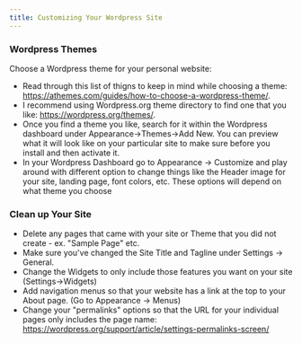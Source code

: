 ```yaml
---
title: Customizing Your Wordpress Site
---
```


### Wordpress Themes

Choose a Wordpress theme for your personal website:

* Read through this list of thigns to keep in mind while choosing a theme: <https://athemes.com/guides/how-to-choose-a-wordpress-theme/>. 
* I recommend using Wordpress.org theme directory to find one that you like: <https://wordpress.org/themes/>.
* Once you find a theme you like, search for it within the Wordpress dashboard under Appearance->Themes->Add New. You can preview what it will look like on your particular site to make sure before you install and then activate it.
* In your Wordpress Dashboard go to Appearance -> Customize and play around with different option to change things like the Header image for your site, landing page, font colors, etc. These options will depend on what theme you choose

### Clean up Your Site

- Delete any pages that came with your site or Theme that you did not create - ex. "Sample Page" etc.
- Make sure you've changed the Site Title and Tagline under Settings -> General.
- Change the Widgets to only include those features you want on your site (Settings->Widgets)
- Add navigation menus so that your website has a link at the top to your About page. (Go to Appearance -> Menus)
- Change your "permalinks" options so that the URL for your individual pages only includes the page name: <https://wordpress.org/support/article/settings-permalinks-screen/> 
